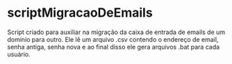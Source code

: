 # scriptMigracaoDeEmails

Script criado para auxiliar na migração da caixa de entrada de emails de um dominio para outro.
Ele lê um arquivo .csv contendo o endereço de email, senha antiga, senha nova e ao final disso ele gera arquivos .bat para cada usuário.
